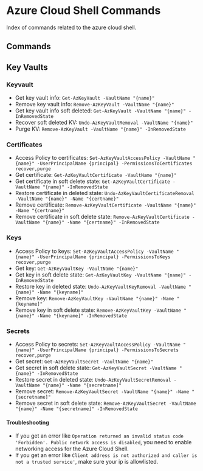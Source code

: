 # Azure Cloud Shell Commands

Index of commands related to the azure cloud shell.

## Commands


## Key Vaults

### Keyvault

- Get key vault info: `Get-AzKeyVault -VaultName "{name}"`
- Remove key vault info: `Remove-AzKeyVault -VaultName "{name}"`
- Get key vault info soft deleted: `Get-AzKeyVault -VaultName "{name}" -InRemovedState`
- Recover soft deleted KV: `Undo-AzKeyVaultRemoval -VaultName "{name}"`
- Purge KV: `Remove-AzKeyVault -VaultName "{name}" -InRemovedState`

### Certificates

- Access Policy to certificates: `Set-AzKeyVaultAccessPolicy -VaultName "{name}" -UserPrincipalName {principal} -PermissionsToCertificates recover,purge`
- Get certificate: `Get-AzKeyVaultCertificate -VaultName "{name}"`
- Get certificate in soft delete state: `Get-AzKeyVaultCertificate -VaultName "{name}" -InRemovedState`
- Restore certificate in deleted state: `Undo-AzKeyVaultCertificateRemoval -VaultName "{name}" -Name "{certname}"`
- Remove certificate: `Remove-AzKeyVaultCertificate -VaultName "{name}" -Name "{certname}"`
- Remove certificate in soft delete state: `Remove-AzKeyVaultCertificate -VaultName "{name}" -Name "{certname}" -InRemovedState`

### Keys

- Access Policy to keys: `Set-AzKeyVaultAccessPolicy -VaultName "{name}" -UserPrincipalName {principal} -PermissionsToKeys recover,purge`
- Get key: `Get-AzKeyVaultKey -VaultName "{name}"`
- Get key in soft delete state: `Get-AzKeyVaultKey -VaultName "{name}" -InRemovedState`
- Restore key in deleted state: `Undo-AzKeyVaultKeyRemoval -VaultName "{name}" -Name "{keyname]"`
- Remove key: `Remove-AzKeyVaultKey -VaultName "{name}" -Name "{keyname]"`
- Remove key in soft delete state: `Remove-AzKeyVaultKey -VaultName "{name}" -Name "{keyname]" -InRemovedState`

### Secrets

- Access Policy to secrets: `Set-AzKeyVaultAccessPolicy -VaultName "{name}" -UserPrincipalName {principal} -PermissionsToSecrets recover,purge`
- Get secret: `Get-AzKeyVaultSecret -VaultName "{name}"`
- Get secret in soft delete state: `Get-AzKeyVaultSecret -VaultName "{name}" -InRemovedState`
- Restore secret in deleted state: `Undo-AzKeyVaultSecretRemoval -VaultName "{name}" -Name "{secretname]"`
- Remove secret: `Remove-AzKeyVaultSecret -VaultName "{name}" -Name "{secretname]"`
- Remove secret in soft delete state: `Remove-AzKeyVaultSecret -VaultName "{name}" -Name "{secretname]" -InRemovedState`

#### Troubleshooting

- If you get an error like `Operation returned an invalid status code 'Forbidden'. Public network access is disabled`, you need to enable networking access for the Azure Cloud Shell.
- If you get an error like `Client address is not authorized and caller is not a trusted service'`, make sure your ip is allowlisted.